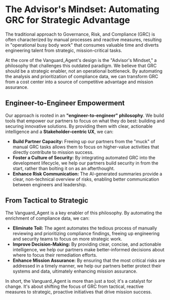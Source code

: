 # The Advisor's Mindset: Automating GRC for Strategic Advantage

The traditional approach to Governance, Risk, and Compliance (GRC) is often characterized by manual processes and reactive measures, resulting in "operational busy body work" that consumes valuable time and diverts engineering talent from strategic, mission-critical tasks.

At the core of the Vanguard_Agent's design is the "Advisor's Mindset," a philosophy that challenges this outdated paradigm. We believe that GRC should be a strategic enabler, not an operational bottleneck. By automating the analysis and prioritization of compliance data, we can transform GRC from a cost center into a source of competitive advantage and mission assurance.

## Engineer-to-Engineer Empowerment

Our approach is rooted in an **"engineer-to-engineer" philosophy**. We build tools that empower our partners to focus on what they do best: building and securing innovative solutions. By providing them with clear, actionable intelligence and a **Stakeholder-centric UX**, we can:

- **Build Partner Capacity:** Freeing up our partners from the "muck" of manual GRC tasks allows them to focus on higher-value activities that directly contribute to mission success.
- **Foster a Culture of Security:** By integrating automated GRC into the development lifecycle, we help our partners build security in from the start, rather than bolting it on as an afterthought.
- **Enhance Risk Communication:** The AI-generated summaries provide a clear, non-technical overview of risks, enabling better communication between engineers and leadership.

## From Tactical to Strategic

The Vanguard_Agent is a key enabler of this philosophy. By automating the enrichment of compliance data, we can:

- **Eliminate Toil:** The agent automates the tedious process of manually reviewing and prioritizing compliance findings, freeing up engineering and security teams to focus on more strategic work.
- **Improve Decision-Making:** By providing clear, concise, and actionable intelligence, we help our partners make better-informed decisions about where to focus their remediation efforts.
- **Enhance Mission Assurance:** By ensuring that the most critical risks are addressed in a timely manner, we help our partners better protect their systems and data, ultimately enhancing mission assurance.

In short, the Vanguard_Agent is more than just a tool; it's a catalyst for change. It's about shifting the focus of GRC from tactical, reactive measures to strategic, proactive initiatives that drive mission success.
